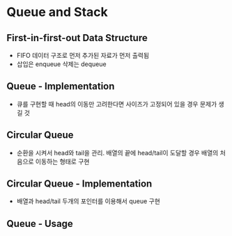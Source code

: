 # Queue and Stack
## First-in-first-out Data Structure
- FIFO 데이터 구조로 먼저 추가된 자료가 먼저 출력됨
- 삽입은 enqueue 삭제는 dequeue
## Queue - Implementation
- 큐를 구현할 때 head의 이동만 고려한다면 사이즈가 고정되어 있을 경우 문제가 생길 것
## Circular Queue
- 순환을 시켜서 head와 tail을 관리. 배열의 끝에 head/tail이 도달할 경우 배열의 처음으로 이동하는 형태로 구현
## Circular Queue - Implementation
- 배열과 head/tail 두개의 포인터를 이용해서 queue 구현
## Queue - Usage
